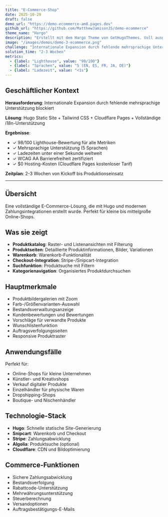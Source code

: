 ```yaml
---
title: "E-Commerce-Shop"
date: 2025-10-29
draft: false
demo_url: "https://demo-ecommerce-am8.pages.dev"
github_url: "https://github.com/MatthewJamisonJS/demo-ecommerce"
theme_name: "Hargo"
description: "Erstellt mit dem Hargo Theme von GetHugoThemes. Voll ausgestatteter E-Commerce-Shop mit Produktkatalogen, Warenkorb und Checkout-Integration."
image: "/images/demos/demo-3-ecommerce.png"
challenge: "Internationale Expansion durch fehlende mehrsprachige Unterstützung blockiert"
solution_time: "2-3 Wochen"
metrics:
  - {label: "Lighthouse", value: "98/100"}
  - {label: "Sprachen", value: "5 (EN, ES, FR, JA, DE)"}
  - {label: "Ladezeit", value: "<1s"}
---
```


## Geschäftlicher Kontext

**Herausforderung**: Internationale Expansion durch fehlende mehrsprachige Unterstützung blockiert

**Lösung**: Hugo Static Site + Tailwind CSS + Cloudflare Pages + Vollständige i18n-Unterstützung

**Ergebnisse**:
- ✓ 98/100 Lighthouse-Bewertung für alle Metriken
- ✓ Mehrsprachige Unterstützung (5 Sprachen)
- ✓ Ladezeiten unter einer Sekunde weltweit
- ✓ WCAG AA Barrierefreiheit zertifiziert
- ✓ $0 Hosting-Kosten (Cloudflare Pages kostenloser Tarif)

**Zeitplan**: 2-3 Wochen von Kickoff bis Produktionseinsatz

---

## Übersicht

Eine vollständige E-Commerce-Lösung, die mit Hugo und modernen Zahlungsintegrationen erstellt wurde. Perfekt für kleine bis mittelgroße Online-Shops.

## Was sie zeigt

- **Produktkatalog**: Raster- und Listenansichten mit Filterung
- **Produktseiten**: Detaillierte Produktinformationen, Bilder, Variationen
- **Warenkorb**: Warenkorb-Funktionalität
- **Checkout-Integration**: Stripe-/Snipcart-Integration
- **Suchfunktion**: Produktsuche mit Filtern
- **Kategorienavigation**: Organisiertes Produktdurchsuchen

## Hauptmerkmale

- Produktbildergalerien mit Zoom
- Farb-/Größenvarianten-Auswahl
- Bestandsverwaltungsanzeige
- Kundenbewertungen und Bewertungen
- Vorschläge für verwandte Produkte
- Wunschlistenfunktion
- Auftragsverfolgungsseiten
- Responsive Produktraster

## Anwendungsfälle

Perfekt für:
- Online-Shops für kleine Unternehmen
- Künstler- und Kreativshops
- Verkauf digitaler Produkte
- Einzelhändler für physische Waren
- Dropshipping-Shops
- Boutique- und Nischenhändler

## Technologie-Stack

- **Hugo**: Schnelle statische Site-Generierung
- **Snipcart**: Warenkorb und Checkout
- **Stripe**: Zahlungsabwicklung
- **Algolia**: Produktsuche (optional)
- **Cloudflare**: CDN und Bildoptimierung

## Commerce-Funktionen

- Sichere Zahlungsabwicklung
- Bestandsverfolgung
- Rabattcode-Unterstützung
- Mehrwährungsunterstützung
- Steuerberechnung
- Versandoptionen
- Auftragsbestätigungs-E-Mails
